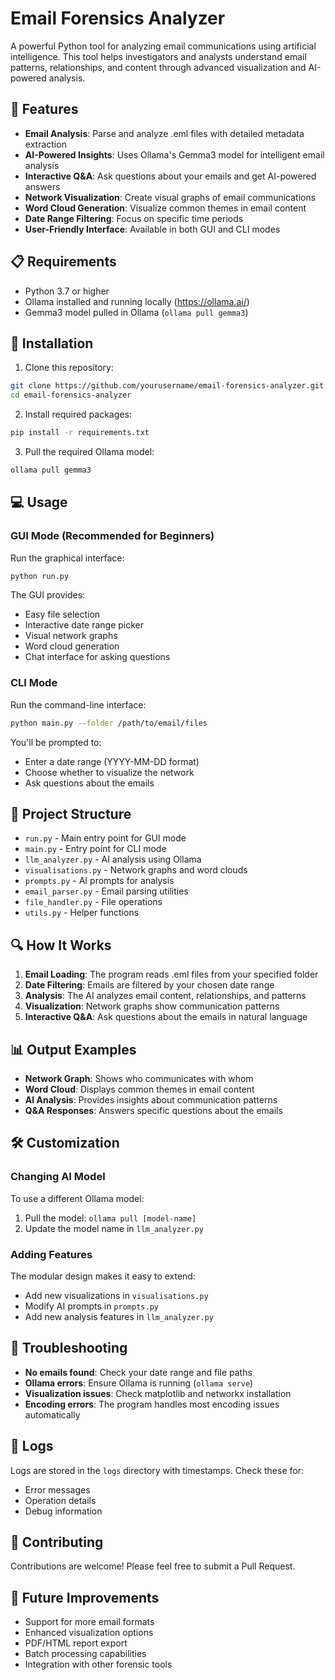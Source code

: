 # Email Forensics Analyzer

A powerful Python tool for analyzing email communications using artificial intelligence. This tool helps investigators and analysts understand email patterns, relationships, and content through advanced visualization and AI-powered analysis.

## 🌟 Features

- **Email Analysis**: Parse and analyze .eml files with detailed metadata extraction
- **AI-Powered Insights**: Uses Ollama's Gemma3 model for intelligent email analysis
- **Interactive Q&A**: Ask questions about your emails and get AI-powered answers
- **Network Visualization**: Create visual graphs of email communications
- **Word Cloud Generation**: Visualize common themes in email content
- **Date Range Filtering**: Focus on specific time periods
- **User-Friendly Interface**: Available in both GUI and CLI modes

## 📋 Requirements

- Python 3.7 or higher
- Ollama installed and running locally (https://ollama.ai/)
- Gemma3 model pulled in Ollama (`ollama pull gemma3`)

## 🚀 Installation

1. Clone this repository:
```bash
git clone https://github.com/yourusername/email-forensics-analyzer.git
cd email-forensics-analyzer
```

2. Install required packages:
```bash
pip install -r requirements.txt
```

3. Pull the required Ollama model:
```bash
ollama pull gemma3
```

## 💻 Usage

### GUI Mode (Recommended for Beginners)

Run the graphical interface:
```bash
python run.py
```

The GUI provides:
- Easy file selection
- Interactive date range picker
- Visual network graphs
- Word cloud generation
- Chat interface for asking questions

### CLI Mode

Run the command-line interface:
```bash
python main.py --folder /path/to/email/files
```

You'll be prompted to:
- Enter a date range (YYYY-MM-DD format)
- Choose whether to visualize the network
- Ask questions about the emails

## 📁 Project Structure

- `run.py` - Main entry point for GUI mode
- `main.py` - Entry point for CLI mode
- `llm_analyzer.py` - AI analysis using Ollama
- `visualisations.py` - Network graphs and word clouds
- `prompts.py` - AI prompts for analysis
- `email_parser.py` - Email parsing utilities
- `file_handler.py` - File operations
- `utils.py` - Helper functions

## 🔍 How It Works

1. **Email Loading**: The program reads .eml files from your specified folder
2. **Date Filtering**: Emails are filtered by your chosen date range
3. **Analysis**: The AI analyzes email content, relationships, and patterns
4. **Visualization**: Network graphs show communication patterns
5. **Interactive Q&A**: Ask questions about the emails in natural language

## 📊 Output Examples

- **Network Graph**: Shows who communicates with whom
- **Word Cloud**: Displays common themes in email content
- **AI Analysis**: Provides insights about communication patterns
- **Q&A Responses**: Answers specific questions about the emails

## 🛠️ Customization

### Changing AI Model

To use a different Ollama model:
1. Pull the model: `ollama pull [model-name]`
2. Update the model name in `llm_analyzer.py`

### Adding Features

The modular design makes it easy to extend:
- Add new visualizations in `visualisations.py`
- Modify AI prompts in `prompts.py`
- Add new analysis features in `llm_analyzer.py`

## 🔧 Troubleshooting

- **No emails found**: Check your date range and file paths
- **Ollama errors**: Ensure Ollama is running (`ollama serve`)
- **Visualization issues**: Check matplotlib and networkx installation
- **Encoding errors**: The program handles most encoding issues automatically

## 📝 Logs

Logs are stored in the `logs` directory with timestamps. Check these for:
- Error messages
- Operation details
- Debug information

## 🤝 Contributing

Contributions are welcome! Please feel free to submit a Pull Request.



## 🔮 Future Improvements

- Support for more email formats
- Enhanced visualization options
- PDF/HTML report export
- Batch processing capabilities
- Integration with other forensic tools
